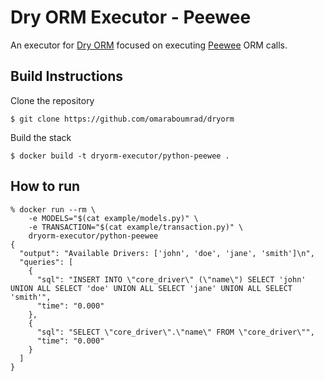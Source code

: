 # Dry ORM Executor - Peewee

An executor for [Dry ORM](http://github.com/omaraboumrad/dryorm) focused on executing [Peewee](http://docs.peewee-orm.com/en/latest/index.html) ORM calls.

## Build Instructions

Clone the repository

```shell
$ git clone https://github.com/omaraboumrad/dryorm
```

Build the stack

```shell
$ docker build -t dryorm-executor/python-peewee .
```

## How to run

```shell
% docker run --rm \
    -e MODELS="$(cat example/models.py)" \
    -e TRANSACTION="$(cat example/transaction.py)" \
    dryorm-executor/python-peewee
{
  "output": "Available Drivers: ['john', 'doe', 'jane', 'smith']\n",
  "queries": [
    {
      "sql": "INSERT INTO \"core_driver\" (\"name\") SELECT 'john' UNION ALL SELECT 'doe' UNION ALL SELECT 'jane' UNION ALL SELECT 'smith'",
      "time": "0.000"
    },
    {
      "sql": "SELECT \"core_driver\".\"name\" FROM \"core_driver\"",
      "time": "0.000"
    }
  ]
}
```
